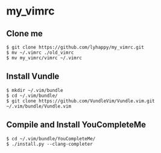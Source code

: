 # my_vimrc

## Clone me

```
$ git clone https://github.com/lyhappy/my_vimrc.git
$ mv ~/.vimrc ./old_vimrc
$ mv my_vimrc/vimrc ~/.vimrc
```

## Install Vundle

```
$ mkdir ~/.vim/bundle
$ cd ~/.vim/bundle/
$ git clone https://github.com/VundleVim/Vundle.vim.git ~/.vim/bundle/Vundle.vim
```

## Compile and Install YouCompleteMe

```
$ cd ~/.vim/bundle/YouCompleteMe/
$ ./install.py --clang-completer
```
